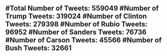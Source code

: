 #Total Number of Tweets: 559049 
#Number of Trump Tweets: 319024
#Number of Clinton Tweets: 279398
#Number of Rubio Tweets: 96952
#Number of Sanders Tweets: 76736
#Number of Carson Tweets: 45566
#Number of Bush Tweets: 32661
---
